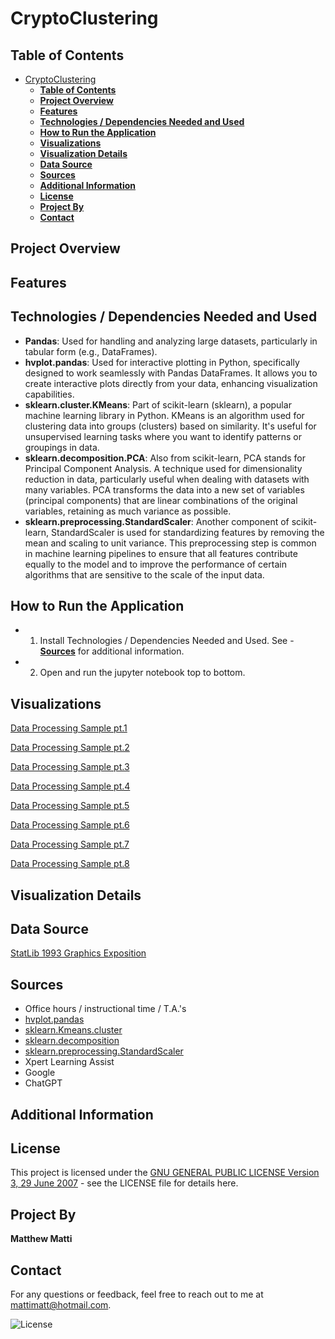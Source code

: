 # CryptoClustering

## **Table of Contents**

- [CryptoClustering](#cryptoclustering)
  - [**Table of Contents**](#table-of-contents)
  - [**Project Overview**](#project-overview)
  - [**Features**](#features)
  - [**Technologies / Dependencies Needed and Used**](#technologies--dependencies-needed-and-used)
  - [**How to Run the Application**](#how-to-run-the-application)
  - [**Visualizations**](#visualizations)
  - [**Visualization Details**](#visualization-details)
  - [**Data Source**](#data-source)
  - [**Sources**](#sources)
  - [**Additional Information**](#additional-information)
  - [**License**](#license)
  - [**Project By**](#project-by)
  - [**Contact**](#contact)

## **Project Overview**

## **Features**

## **Technologies / Dependencies Needed and Used**
- **Pandas**: Used for handling and analyzing large datasets, particularly in tabular form (e.g., DataFrames).
- **hvplot.pandas**: Used for interactive plotting in Python, specifically designed to work seamlessly with Pandas DataFrames. It allows you to create interactive plots directly from your data, enhancing visualization capabilities.
- **sklearn.cluster.KMeans**: Part of scikit-learn (sklearn), a popular machine learning library in Python. KMeans is an algorithm used for clustering data into groups (clusters) based on similarity. It's useful for unsupervised learning tasks where you want to identify patterns or groupings in data.
- **sklearn.decomposition.PCA**: Also from scikit-learn, PCA stands for Principal Component Analysis. A technique used for dimensionality reduction in data, particularly useful when dealing with datasets with many variables. PCA transforms the data into a new set of variables (principal components) that are linear combinations of the original variables, retaining as much variance as possible.
- **sklearn.preprocessing.StandardScaler**: 
Another component of scikit-learn, StandardScaler is used for standardizing features by removing the mean and scaling to unit variance. This preprocessing step is common in machine learning pipelines to ensure that all features contribute equally to the model and to improve the performance of certain algorithms that are sensitive to the scale of the input data.


## **How to Run the Application**
- 1. Install Technologies / Dependencies Needed and Used. See - [**Sources**](#sources) for additional information.
- 2. Open and run the jupyter notebook top to bottom.
## **Visualizations**
[Data Processing Sample pt.1](Images/df_market_data_head_sample.png)

[Data Processing Sample pt.2](Images/df_market_data_line_chart.png)

[Data Processing Sample pt.3](Images/df_market_data_summary_stats.png)

[Data Processing Sample pt.4](Images/df_market_scaled_head_sample.png)

[Data Processing Sample pt.5](Images/df_market_scaled_scatterplot.png)

[Data Processing Sample pt.6](Images/elbow_curve.png)

[Data Processing Sample pt.7](Images/pca_total_explained_variance.png)

[Data Processing Sample pt.8](Images/elbow_curve2.png)

## **Visualization Details**


## **Data Source**
[StatLib 1993 Graphics Exposition](http://lib.stat.cmu.edu/datasets/1993.expo/)

## **Sources**
* Office hours / instructional time / T.A.'s
* [hvplot.pandas](https://hvplot.holoviz.org/user_guide/Pandas_API.html)
* [sklearn.Kmeans.cluster](https://scikit-learn.org/stable/modules/generated/sklearn.cluster.KMeans.html)
* [sklearn.decomposition](https://scikit-learn.org/stable/modules/generated/sklearn.decomposition.PCA.html)
* [sklearn.preprocessing.StandardScaler](sklearn.preprocessing.StandardScaler)
* Xpert Learning Assist
* Google
* ChatGPT

## **Additional Information**


## **License**
This project is licensed under the [GNU GENERAL PUBLIC LICENSE Version 3, 29 June 2007](./LICENSE) - see the LICENSE file for details here.

## **Project By**
**Matthew Matti**

## **Contact**
For any questions or feedback, feel free to reach out to me at [mattimatt@hotmail.com](mailto:mattimatt@hotmail.com).

![License](https://img.shields.io/badge/license-GPL%203-blue)
